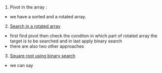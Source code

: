 1. Pivot in the array :
- we have a sorted and a rotated array.
2. [Search in a rotated array](https://www.codingninjas.com/codestudio/problem-details/search-in-rotated-sorted-array_1082554)
- first find pivot then check the conditon in which part of rotated array the target is to be searched and in last apply binary search
- there are also two other approaches
3. [Square root using binary search](https://www.codingninjas.com/codestudio/problem-details/square-root-of-an-integer_1089689)
- we can say 